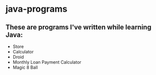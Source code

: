 # java-programs
## These are programs I've written while learning Java:
* Store
* Calculator
* Droid
* Monthly Loan Payment Calculator
* Magic 8 Ball
